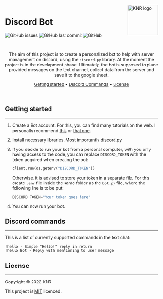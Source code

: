 <a href="https://knr.edu.pl/">
    <img src="https://knr.edu.pl/images/KNR_log.png" alt="KNR logo" title="KNR" align="right" height="100" />
</a>

# Discord Bot

![GitHub issues](https://img.shields.io/github/issues-raw/KNR-PW/discord-bot)
![GitHub last commit](https://img.shields.io/github/last-commit/KNR-PW/discord-bot)
![GitHub](https://img.shields.io/github/license/KNR-PW/discord-bot)

&nbsp;
<div align="center">

The aim of this project is to create a personalized bot to help with server management on discord, using the `discord.py` library. At the moment the project is in the development phase. Ultimately, the bot is supposed to place provided messages on the text channel, collect data from the server and save it to the google sheet.

[Getting started](#getting-started) •
[Discord Commands](#discord-commands) •
[License](#license) 

</div>
&nbsp;


## Getting started

---

1. Create a Bot account. For this, you can find many tutorials on the web. I personally recommend [this](https://discordpy.readthedocs.io/en/stable/discord.html) or [that one](https://www.androidpolice.com/how-to-make-discord-bot/).

2. Install necessary libraries. Most importantly
[discord.py](https://discordpy.readthedocs.io/en/stable/intro.html)

3. If you decide to run your bot from a personal computer, with you only having access to the code, you can replace `DISCORD_TOKEN` with the token acquired when creating the bot: 

   ```python
   client.run(os.getenv("DISCORD_TOKEN"))
   ```

    Otherwise, it is advised to store your token in a separate file. For this create `.env` file inside the same folder as the `bot.py` file, where the following line is to be put:

   ```python
   DISCORD_TOKEN="Your token goes here"
   ```
4. You can now run your bot.

## Discord commands

---
This is a list of currently supported commands in the text chat:

```text
!hello - Simple "Hello!" reply in return
!hello Bot - Reply with mentioning to user message
```

## License

---
Copyright © 2022 KNR

This project is [MIT](https://choosealicense.com/licenses/mit/) licenced.
